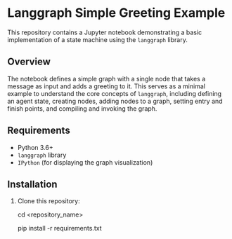 # Langgraph Simple Greeting Example

This repository contains a Jupyter notebook demonstrating a basic implementation of a state machine using the `langgraph` library.

## Overview

The notebook defines a simple graph with a single node that takes a message as input and adds a greeting to it. This serves as a minimal example to understand the core concepts of `langgraph`, including defining an agent state, creating nodes, adding nodes to a graph, setting entry and finish points, and compiling and invoking the graph.

## Requirements

- Python 3.6+
- `langgraph` library
- `IPython` (for displaying the graph visualization)

## Installation

1. Clone this repository:

   cd <repository_name>

   pip install -r requirements.txt
